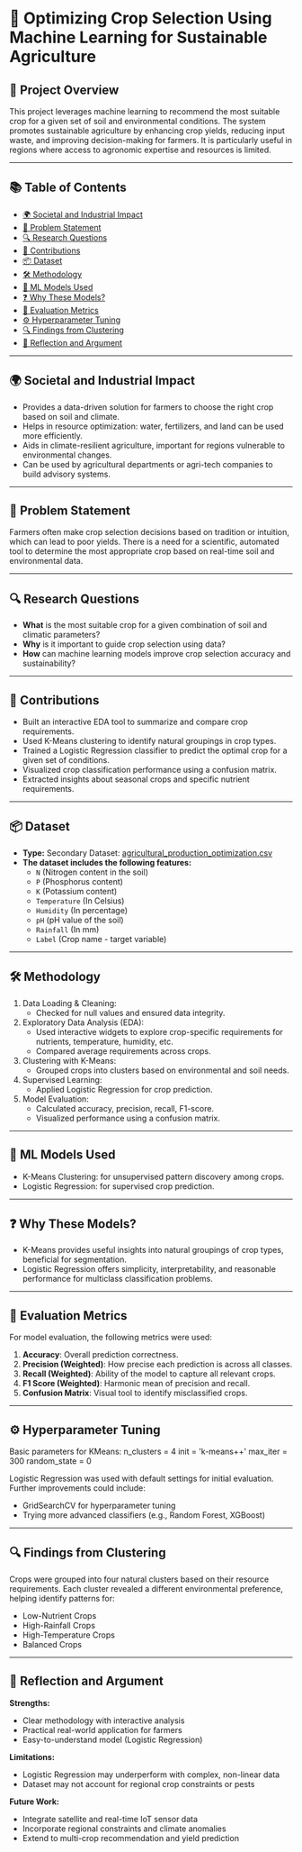 # 🌾 Optimizing Crop Selection Using Machine Learning for Sustainable Agriculture

## 📘 Project Overview

This project leverages machine learning to recommend the most suitable crop for a given set of soil and environmental conditions. The system promotes sustainable agriculture by enhancing crop yields, reducing input waste, and improving decision-making for farmers. It is particularly useful in regions where access to agronomic expertise and resources is limited.

---

## 📚 Table of Contents

- [🌍 Societal and Industrial Impact](#-societal-and-industrial-impact)
- [🎯 Problem Statement](#-problem-statement)
- [🔍 Research Questions](#-research-questions)
- [🧠 Contributions](#-contributions)
- [📦 Dataset](#-dataset)
- [🛠️ Methodology](#-methodology)
- [🤖 ML Models Used](#-ml-models-used)
- [❓ Why These Models?](#-why-these-models)
- [📏 Evaluation Metrics](#-evaluation-metrics)
- [⚙️ Hyperparameter Tuning](#️-hyperparameter-tuning)
- [🔍 Findings from Clustering](#-findings-from-clustering)
- [🧠 Reflection and Argument](#-reflection-and-argument)

---

## 🌍 Societal and Industrial Impact

- Provides a data-driven solution for farmers to choose the right crop based on soil and climate.
- Helps in resource optimization: water, fertilizers, and land can be used more efficiently.
- Aids in climate-resilient agriculture, important for regions vulnerable to environmental changes.
- Can be used by agricultural departments or agri-tech companies to build advisory systems.

---

## 🎯 Problem Statement

Farmers often make crop selection decisions based on tradition or intuition, which can lead to poor yields. There is a need for a scientific, automated tool to determine the most appropriate crop based on real-time soil and environmental data.

---

## 🔍 Research Questions

- **What** is the most suitable crop for a given combination of soil and climatic parameters?
- **Why** is it important to guide crop selection using data?
- **How** can machine learning models improve crop selection accuracy and sustainability?

---

## 🧠 Contributions

- Built an interactive EDA tool to summarize and compare crop requirements.
- Used K-Means clustering to identify natural groupings in crop types.
- Trained a Logistic Regression classifier to predict the optimal crop for a given set of conditions.
- Visualized crop classification performance using a confusion matrix.
- Extracted insights about seasonal crops and specific nutrient requirements.

---

## 📦 Dataset

- **Type:** Secondary Dataset: [agricultural_production_optimization.csv ](https://github.com/VannySothea/Optimizing-Crop-Selection-Using-Machine-Learning-for-Sustainable-Agriculture/blob/main/agricultural_production_optimization.csv) 
- **The dataset includes the following features:**
  - `N` (Nitrogen content in the soil)
  - `P` (Phosphorus content)
  - `K` (Potassium content)
  - `Temperature` (In Celsius)
  - `Humidity` (In percentage)
  - `pH` (pH value of the soil)
  - `Rainfall` (In mm)
  - `Label` (Crop name - target variable)

---

## 🛠 Methodology

1. Data Loading & Cleaning:
   - Checked for null values and ensured data integrity.
3. Exploratory Data Analysis (EDA):
   - Used interactive widgets to explore crop-specific requirements for nutrients, temperature, humidity, etc.
   - Compared average requirements across crops.
5. Clustering with K-Means:
   - Grouped crops into clusters based on environmental and soil needs.
7. Supervised Learning:
   - Applied Logistic Regression for crop prediction.
9. Model Evaluation:
    - Calculated accuracy, precision, recall, F1-score.
    - Visualized performance using a confusion matrix.

---

## 🤖 ML Models Used

- K-Means Clustering: for unsupervised pattern discovery among crops.
- Logistic Regression: for supervised crop prediction.

---

## ❓ Why These Models?

- K-Means provides useful insights into natural groupings of crop types, beneficial for segmentation.
- Logistic Regression offers simplicity, interpretability, and reasonable performance for multiclass classification problems.

---

## 📏 Evaluation Metrics

For model evaluation, the following metrics were used:
1. **Accuracy**: Overall prediction correctness.
2. **Precision (Weighted)**: How precise each prediction is across all classes.
3. **Recall (Weighted)**: Ability of the model to capture all relevant crops.
4. **F1 Score (Weighted)**: Harmonic mean of precision and recall.
5. **Confusion Matrix**: Visual tool to identify misclassified crops.

---

## ⚙️ Hyperparameter Tuning

Basic parameters for KMeans:
n_clusters = 4
init = 'k-means++'
max_iter = 300
random_state = 0

Logistic Regression was used with default settings for initial evaluation. Further improvements could include:
- GridSearchCV for hyperparameter tuning
- Trying more advanced classifiers (e.g., Random Forest, XGBoost)

---

## 🔍 Findings from Clustering

Crops were grouped into four natural clusters based on their resource requirements.
Each cluster revealed a different environmental preference, helping identify patterns for:
- Low-Nutrient Crops
- High-Rainfall Crops
- High-Temperature Crops
- Balanced Crops

---

## 🧠 Reflection and Argument

**Strengths:**
- Clear methodology with interactive analysis
- Practical real-world application for farmers
- Easy-to-understand model (Logistic Regression)

**Limitations:**
- Logistic Regression may underperform with complex, non-linear data
- Dataset may not account for regional crop constraints or pests

**Future Work:**
- Integrate satellite and real-time IoT sensor data
- Incorporate regional constraints and climate anomalies
- Extend to multi-crop recommendation and yield prediction
